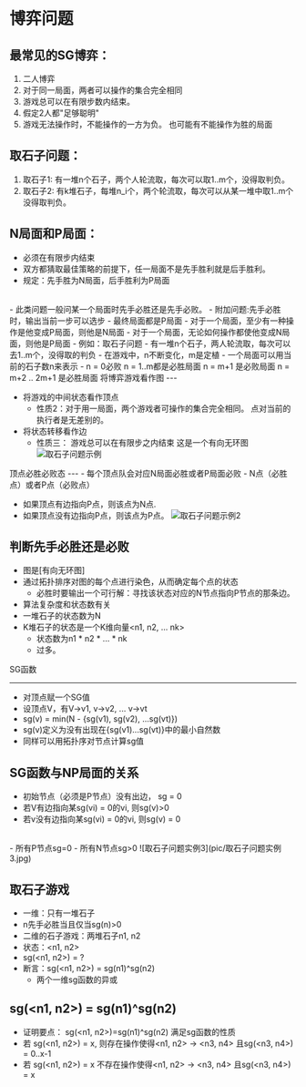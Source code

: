 博弈问题
===

最常见的SG博弈：
---

1. 二人博弈
2. 对于同一局面，两者可以操作的集合完全相同
3. 游戏总可以在有限步数内结束。
4. 假定2人都"足够聪明"
5. 游戏无法操作时，不能操作的一方为负。
    也可能有不能操作为胜的局面

取石子问题：
---
1. 取石子1:
    有一堆n个石子，两个人轮流取，每次可以取1..m个，没得取判负。
2. 取石子2:
    有k堆石子，每堆n\_i个，两个轮流取，每次可以从某一堆中取1..m个
    没得取判负。

N局面和P局面：
---

- 必须在有限步内结束
- 双方都猜取最佳策略的前提下，任一局面不是先手胜利就是后手胜利。
- 规定：先手胜为N局面，后手胜利为P局面
<br/>
- 此类问题一般问某一个局面时先手必胜还是先手必败。
    - 附加问题:先手必胜时，输出当前一步可以选步
- 最终局面都是P局面
- 对于一个局面，至少有一种操作是他变成P局面，则他是N局面
- 对于一个局面，无论如何操作都使他变成N局面，则他是P局面
- 例如：取石子问题
    - 有一堆n个石子，两人轮流取，每次可以去1..m个，没得取的判负
    - 在游戏中，n不断变化，m是定植
    - 一个局面可以用当前的石子数n来表示
    - n = 0必败
    n = 1..m都是必胜局面
    n = m+1 是必败局面
    n = m+2 .. 2m+1 是必胜局面 
将博弈游戏看作图
---

- 将游戏的中间状态看作顶点
    - 性质2：对于用一局面，两个游戏者可操作的集合完全相同。
    点对当前的执行者是无差别的。
- 将状态转移看作边
    - 性质三： 游戏总可以在有限步之内结束
    这是一个有向无环图
![取石子问题示例](pic/取石子问题示例.jpg)

顶点必胜必败态 --- - 每个顶点队会对应N局面必胜或者P局面必败
    - N点（必胜点）或者P点（必败点）
- 如果顶点有边指向P点，则该点为N点.
- 如果顶点没有边指向P点，则该点为P点。
![取石子问题示例2](pic/取石子问题示例2.jpg)

判断先手必胜还是必败
---

- 图是[有向无环图]
- 通过拓扑排序对图的每个点进行染色，从而确定每个点的状态
    - 必胜时要输出一个可行解：寻找该状态对应的N节点指向P节点的那条边。
- 算法复杂度和状态数有关
- 一堆石子的状态数为N
- K堆石子的状态是一个K维向量<n1, n2, ... nk>
    - 状态数为n1 \* n2 \* ... \* nk
    - 过多。

SG函数

---
- 对顶点赋一个SG值
- 设顶点V，有V-\>v1, v-\>v2, ... v-\>vt
- sg(v) = min(N - {sg(v1), sg(v2), ...sg(vt)})
- sg(v)定义为没有出现在{sg(v1)...sg(vt)}中的最小自然数
- 同样可以用拓扑序对节点计算sg值

SG函数与NP局面的关系
---

- 初始节点（必须是P节点）没有出边，
    sg = 0
- 若V有边指向某sg(vi) = 0的vi, 则sg(v)>0
- 若v没有边指向某sg(vi) = 0的vi, 则sg(v) = 0
<br/>
- 所有P节点sg=0
- 所有N节点sg>0
![取石子问题实例3](pic/取石子问题实例3.jpg)

取石子游戏
---

- 一维：只有一堆石子
- n先手必胜当且仅当sg(n)>0
- 二维的石子游戏：两堆石子n1, n2
- 状态：\<n1, n2\>
- sg(\<n1, n2\>) = ?
- 断言：sg(\<n1, n2\>) = sg(n1)^sg(n2)
    - 两个一维sg函数的异或

sg(<n1, n2>) = sg(n1)^sg(n2)
---

- 证明要点： sg(\<n1, n2\>)=sg(n1)^sg(n2)
    满足sg函数的性质
- 若 sg(\<n1, n2\>) = x, 则存在操作使得\<n1, n2\> -\> \<n3, n4\>
且sg(\<n3, n4\>) = 0..x-1
- 若 sg(\<n1, n2\>) = x 不存在操作使得\<n1, n2\> -\> \<n3, n4\>
且sg(\<n3, n4\>) = x
